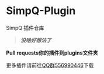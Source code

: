 # SimpQ-Plugin

SimpQ 插件仓库

> __*没啥好想法了*__

**Pull requests你的插件到plugins文件夹**

更多插件请前往[QQ群556990446](https://qm.qq.com/cgi-bin/qm/qrk=d5jHYYrg1XkSwuvItCCWfWxcALOxqAeM&jump_from=webapi&authKey=Qtw/AoANvNmCcSeSH9IqafXqbToZRE5aFuUtZuWJpKMmVaALfw2P9zp8orX6czjZ)下载
